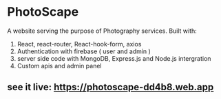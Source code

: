 # PhotoScape

A website serving the purpose of Photography services. Built with: 
1. React, react-router, React-hook-form, axios
2. Authentication with firebase ( user and admin )
3. server side code with MongoDB, Express.js and Node.js intergration
4.  Custom apis and admin panel

## see it live: https://photoscape-dd4b8.web.app
